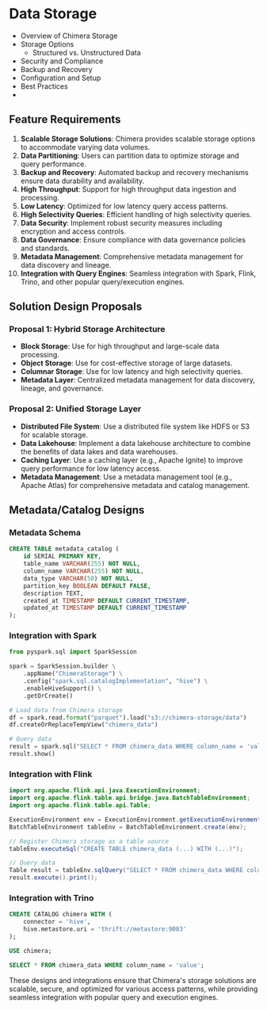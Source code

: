 # Data Storage

- Overview of Chimera Storage
- Storage Options
    - Structured vs. Unstructured Data
- Security and Compliance
- Backup and Recovery
- Configuration and Setup
- Best Practices
- 
## Feature Requirements

1. **Scalable Storage Solutions**: Chimera provides scalable storage options to accommodate varying data volumes.
2. **Data Partitioning**: Users can partition data to optimize storage and query performance.
3. **Backup and Recovery**: Automated backup and recovery mechanisms ensure data durability and availability.
4. **High Throughput**: Support for high throughput data ingestion and processing.
5. **Low Latency**: Optimized for low latency query access patterns.
6. **High Selectivity Queries**: Efficient handling of high selectivity queries.
7. **Data Security**: Implement robust security measures including encryption and access controls.
8. **Data Governance**: Ensure compliance with data governance policies and standards.
9. **Metadata Management**: Comprehensive metadata management for data discovery and lineage.
10. **Integration with Query Engines**: Seamless integration with Spark, Flink, Trino, and other popular query/execution engines.

## Solution Design Proposals

### Proposal 1: Hybrid Storage Architecture

- **Block Storage**: Use for high throughput and large-scale data processing.
- **Object Storage**: Use for cost-effective storage of large datasets.
- **Columnar Storage**: Use for low latency and high selectivity queries.
- **Metadata Layer**: Centralized metadata management for data discovery, lineage, and governance.

### Proposal 2: Unified Storage Layer

- **Distributed File System**: Use a distributed file system like HDFS or S3 for scalable storage.
- **Data Lakehouse**: Implement a data lakehouse architecture to combine the benefits of data lakes and data warehouses.
- **Caching Layer**: Use a caching layer (e.g., Apache Ignite) to improve query performance for low latency access.
- **Metadata Management**: Use a metadata management tool (e.g., Apache Atlas) for comprehensive metadata and catalog management.

## Metadata/Catalog Designs

### Metadata Schema

```sql
CREATE TABLE metadata_catalog (
    id SERIAL PRIMARY KEY,
    table_name VARCHAR(255) NOT NULL,
    column_name VARCHAR(255) NOT NULL,
    data_type VARCHAR(50) NOT NULL,
    partition_key BOOLEAN DEFAULT FALSE,
    description TEXT,
    created_at TIMESTAMP DEFAULT CURRENT_TIMESTAMP,
    updated_at TIMESTAMP DEFAULT CURRENT_TIMESTAMP
);
```

### Integration with Spark

```python
from pyspark.sql import SparkSession

spark = SparkSession.builder \
    .appName("ChimeraStorage") \
    .config("spark.sql.catalogImplementation", "hive") \
    .enableHiveSupport() \
    .getOrCreate()

# Load data from Chimera storage
df = spark.read.format("parquet").load("s3://chimera-storage/data")
df.createOrReplaceTempView("chimera_data")

# Query data
result = spark.sql("SELECT * FROM chimera_data WHERE column_name = 'value'")
result.show()
```

### Integration with Flink

```java
import org.apache.flink.api.java.ExecutionEnvironment;
import org.apache.flink.table.api.bridge.java.BatchTableEnvironment;
import org.apache.flink.table.api.Table;

ExecutionEnvironment env = ExecutionEnvironment.getExecutionEnvironment();
BatchTableEnvironment tableEnv = BatchTableEnvironment.create(env);

// Register Chimera storage as a table source
tableEnv.executeSql("CREATE TABLE chimera_data (...) WITH (...)");

// Query data
Table result = tableEnv.sqlQuery("SELECT * FROM chimera_data WHERE column_name = 'value'");
result.execute().print();
```

### Integration with Trino

```sql
CREATE CATALOG chimera WITH (
    connector = 'hive',
    hive.metastore.uri = 'thrift://metastore:9083'
);

USE chimera;

SELECT * FROM chimera_data WHERE column_name = 'value';
```

These designs and integrations ensure that Chimera's storage solutions are scalable, secure, and optimized for various access patterns, while providing seamless integration with popular query and execution engines.